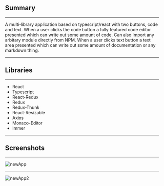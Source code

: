 ## Summary

---

A multi-library application based on typescript/react with two buttons, code and text. When a user clicks the code button a fully featured code editor presented which can write out some amount of code. Can also import any arbitary module directly from NPM.
When a user clicks text button a text area presented which  can write out some amount of documentation or any markdown thing.


---

## Libraries

---

- React
- Typescript
- React-Redux
- Redux
- Redux-Thunk
- React-Resizable
- Axios
- Monaco-Editor
- Immer


---


## Screenshots

---

![newApp](https://user-images.githubusercontent.com/97463548/213281557-79d4704b-1e36-4c0e-8af5-ad72d3d0ad46.jpg)

---


![newApp2](https://user-images.githubusercontent.com/97463548/213281611-6865defb-1a42-47a2-9ab9-96b4d512c045.jpg)
